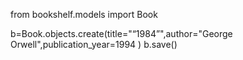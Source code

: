 from bookshelf.models import Book


b=Book.objects.create(title="“1984”",author="George Orwell",publication_year=1994 )
b.save()
